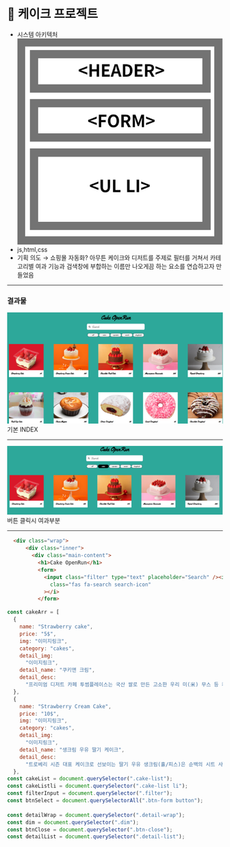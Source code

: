 # 🍰 케이크 프로젝트

- 시스템 아키텍처
  ![구성요소](./img/image.png)
- js,html,css
- 기획 의도 → 쇼핑몰 자동화? 아무튼 케이크와 디저트를 주제로 필터를 거쳐서 카테고리별 여과 기능과 검색창에 부합하는 이름만 나오게끔 하는 요소를 연습하고자 만들었음

---

### 결과물

![결과물](<./img/image%20(3).png>)
기본 INDEX

---

![결과물2](<./img/image%20(2).png>)
버튼 클릭시 여과부분

---

```HTML
  <div class="wrap">
      <div class="inner">
        <div class="main-content">
          <h1>Cake OpenRun</h1>
          <form>
            <input class="filter" type="text" placeholder="Search" /><i
              class="fas fa-search search-icon"
            ></i>
          </form>
```

```JAVASCRIPT
const cakeArr = [
  {
    name: "Strawberry cake",
    price: "5$",
    img: "이미지링크",
    category: "cakes",
    detail_img:
      "이미지링크",
    detail_name: "쿠키앤 크림",
    detail_desc:
      "프리미엄 디저트 카페 투썸플레이스는 국산 쌀로 만든 고소한 우리 미(米) 무스 등 케이크 2종을 새롭게 출시한다고 28일 밝혔다. 국산 쌀로 만든 고소한 우리 미(米) 무스 케이크는 최근 MZ세대 사이에서 각광받고 있는 로(Low) 푸드 트렌드를 접목한 글루텐 프리 제품이다. 고소하고 담백한 쌀과 우유 플레이버 조합으로 은은한 달콤함을 살렸다.",
  },
  {
    name: "Strawberry Cream Cake",
    price: "10$",
    img: "이미지링크",
    category: "cakes",
    detail_img:
      "이미지링크",
    detail_name: "생크림 우유 딸기 케이크",
    detail_desc:
      "트로베리 시즌 대표 케이크로 선보이는 딸기 우유 생크림(홀/피스)은 순백의 시트 사이사이 순 우유, 딸기우유 무스와 생크림을 가득 채우고 생딸기를 올린 제품이다. 시트에 난백란을 사용해 눈처럼 새하얀 비주얼이 특징이다. 딸기와 맛 페어링이 가장 좋은 순 우유를 활용, 딸기 제철 시기에 가장 맛있게 케이크를 즐기는 방법으로 제안하는 제품이다.",
  },
const cakeList = document.querySelector(".cake-list");
const cakeListli = document.querySelector(".cake-list li");
const filterInput = document.querySelector(".filter");
const btnSelect = document.querySelectorAll(".btn-form button");

const detailWrap = document.querySelector(".detail-wrap");
const dim = document.querySelector(".dim");
const btnClose = document.querySelector(".btn-close");
const detailList = document.querySelector(".detail-list");


```
